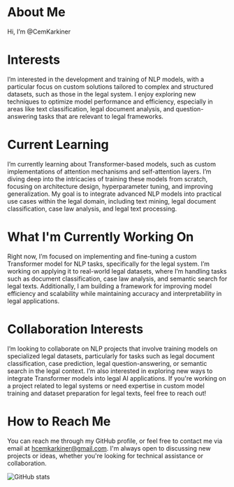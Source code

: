 #  About Me
Hi, I’m @CemKarkiner

#  Interests
I’m interested in the development and training of NLP models, with a particular focus on custom solutions tailored to complex and structured datasets, such as those in the legal system. I enjoy exploring new techniques to optimize model performance and efficiency, especially in areas like text classification, legal document analysis, and question-answering tasks that are relevant to legal frameworks.

#  Current Learning
I’m currently learning about Transformer-based models, such as custom implementations of attention mechanisms and self-attention layers. I’m diving deep into the intricacies of training these models from scratch, focusing on architecture design, hyperparameter tuning, and improving generalization. My goal is to integrate advanced NLP models into practical use cases within the legal domain, including text mining, legal document classification, case law analysis, and legal text processing.

#  What I'm Currently Working On
Right now, I’m focused on implementing and fine-tuning a custom Transformer model for NLP tasks, specifically for the legal system. I’m working on applying it to real-world legal datasets, where I’m handling tasks such as document classification, case law analysis, and semantic search for legal texts. Additionally, I am building a framework for improving model efficiency and scalability while maintaining accuracy and interpretability in legal applications.

#  Collaboration Interests
I’m looking to collaborate on NLP projects that involve training models on specialized legal datasets, particularly for tasks such as legal document classification, case prediction, legal question-answering, or semantic search in the legal context. I’m also interested in exploring new ways to integrate Transformer models into legal AI applications. If you're working on a project related to legal systems or need expertise in custom model training and dataset preparation for legal texts, feel free to reach out!

#  How to Reach Me
You can reach me through my GitHub profile, or feel free to contact me via email at hcemkarkiner@gmail.com. I'm always open to discussing new projects or ideas, whether you're looking for technical assistance or collaboration.

![GitHub stats](https://github-readme-stats.vercel.app/api?username=cemkarkiner&show_icons=true&theme=radical)

